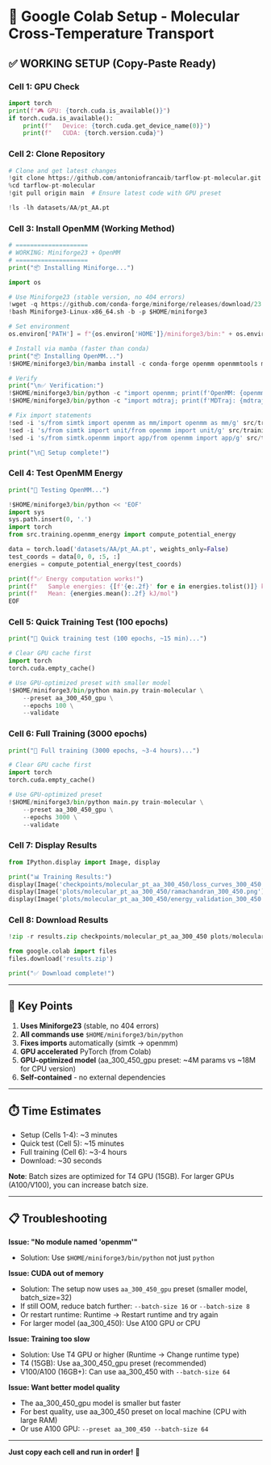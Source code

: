 # 🚀 Google Colab Setup - Molecular Cross-Temperature Transport

## ✅ WORKING SETUP (Copy-Paste Ready)

### Cell 1: GPU Check
```python
import torch
print(f"🎮 GPU: {torch.cuda.is_available()}")
if torch.cuda.is_available():
    print(f"   Device: {torch.cuda.get_device_name(0)}")
    print(f"   CUDA: {torch.version.cuda}")
```

### Cell 2: Clone Repository
```python
# Clone and get latest changes
!git clone https://github.com/antoniofrancaib/tarflow-pt-molecular.git
%cd tarflow-pt-molecular
!git pull origin main  # Ensure latest code with GPU preset

!ls -lh datasets/AA/pt_AA.pt
```

### Cell 3: Install OpenMM (Working Method)
```python
# ====================
# WORKING: Miniforge23 + OpenMM
# ====================
print("📦 Installing Miniforge...")

import os

# Use Miniforge23 (stable version, no 404 errors)
!wget -q https://github.com/conda-forge/miniforge/releases/download/23.11.0-0/Miniforge3-Linux-x86_64.sh
!bash Miniforge3-Linux-x86_64.sh -b -p $HOME/miniforge3

# Set environment
os.environ['PATH'] = f"{os.environ['HOME']}/miniforge3/bin:" + os.environ['PATH']

# Install via mamba (faster than conda)
print("📦 Installing OpenMM...")
!$HOME/miniforge3/bin/mamba install -c conda-forge openmm openmmtools mdtraj -y

# Verify
print("\n✅ Verification:")
!$HOME/miniforge3/bin/python -c "import openmm; print(f'OpenMM: {openmm.version.short_version}')"
!$HOME/miniforge3/bin/python -c "import mdtraj; print(f'MDTraj: {mdtraj.__version__}')"

# Fix import statements
!sed -i 's/from simtk import openmm as mm/import openmm as mm/g' src/training/openmm_energy.py
!sed -i 's/from simtk import unit/from openmm import unit/g' src/training/openmm_energy.py
!sed -i 's/from simtk.openmm import app/from openmm import app/g' src/training/openmm_energy.py

print("\n🎉 Setup complete!")
```

### Cell 4: Test OpenMM Energy
```python
print("🧪 Testing OpenMM...")

!$HOME/miniforge3/bin/python << 'EOF'
import sys
sys.path.insert(0, '.')
import torch
from src.training.openmm_energy import compute_potential_energy

data = torch.load('datasets/AA/pt_AA.pt', weights_only=False)
test_coords = data[0, 0, :5, :]
energies = compute_potential_energy(test_coords)

print(f"✅ Energy computation works!")
print(f"   Sample energies: {[f'{e:.2f}' for e in energies.tolist()]} kJ/mol")
print(f"   Mean: {energies.mean():.2f} kJ/mol")
EOF
```

### Cell 5: Quick Training Test (100 epochs)
```python
print("🚀 Quick training test (100 epochs, ~15 min)...")

# Clear GPU cache first
import torch
torch.cuda.empty_cache()

# Use GPU-optimized preset with smaller model
!$HOME/miniforge3/bin/python main.py train-molecular \
    --preset aa_300_450_gpu \
    --epochs 100 \
    --validate
```

### Cell 6: Full Training (3000 epochs)
```python
print("🚀 Full training (3000 epochs, ~3-4 hours)...")

# Clear GPU cache first
import torch
torch.cuda.empty_cache()

# Use GPU-optimized preset
!$HOME/miniforge3/bin/python main.py train-molecular \
    --preset aa_300_450_gpu \
    --epochs 3000 \
    --validate
```

### Cell 7: Display Results
```python
from IPython.display import Image, display

print("📊 Training Results:")
display(Image('checkpoints/molecular_pt_aa_300_450/loss_curves_300_450.png'))
display(Image('plots/molecular_pt_aa_300_450/ramachandran_300_450.png'))
display(Image('plots/molecular_pt_aa_300_450/energy_validation_300_450.png'))
```

### Cell 8: Download Results
```python
!zip -r results.zip checkpoints/molecular_pt_aa_300_450 plots/molecular_pt_aa_300_450 -q

from google.colab import files
files.download('results.zip')

print("✅ Download complete!")
```

---

## 🔑 Key Points

1. **Uses Miniforge23** (stable, no 404 errors)
2. **All commands use** `$HOME/miniforge3/bin/python` 
3. **Fixes imports** automatically (simtk → openmm)
4. **GPU accelerated** PyTorch (from Colab)
5. **GPU-optimized model** (aa_300_450_gpu preset: ~4M params vs ~18M for CPU version)
6. **Self-contained** - no external dependencies

---

## ⏱️ Time Estimates

- Setup (Cells 1-4): ~3 minutes
- Quick test (Cell 5): ~15 minutes
- Full training (Cell 6): ~3-4 hours
- Download: ~30 seconds

**Note**: Batch sizes are optimized for T4 GPU (15GB). For larger GPUs (A100/V100), you can increase batch size.

---

## 📋 Troubleshooting

**Issue: "No module named 'openmm'"**
- Solution: Use `$HOME/miniforge3/bin/python` not just `python`

**Issue: CUDA out of memory**
- Solution: The setup now uses `aa_300_450_gpu` preset (smaller model, batch_size=32)
- If still OOM, reduce batch further: `--batch-size 16` or `--batch-size 8`
- Or restart runtime: Runtime → Restart runtime and try again
- For larger model (aa_300_450): Use A100 GPU or CPU

**Issue: Training too slow**
- Solution: Use T4 GPU or higher (Runtime → Change runtime type)
- T4 (15GB): Use aa_300_450_gpu preset (recommended)
- V100/A100 (16GB+): Can use aa_300_450 with `--batch-size 64`

**Issue: Want better model quality**
- The aa_300_450_gpu model is smaller but faster
- For best quality, use aa_300_450 preset on local machine (CPU with large RAM)
- Or use A100 GPU: `--preset aa_300_450 --batch-size 64`

---

**Just copy each cell and run in order!** 🚀

